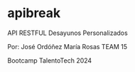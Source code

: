 # apibreak
API RESTFUL Desayunos Personalizados

Por: José Ordóñez
      María Rosas
      TEAM 15

Bootcamp TalentoTech 2024
